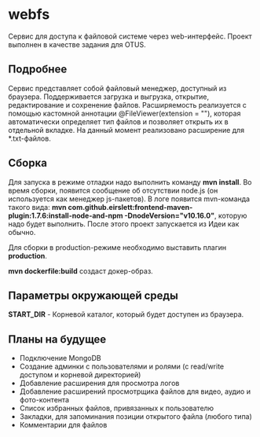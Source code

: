 # webfs
Сервис для доступа к файловой системе через web-интерфейс. Проект выполнен в качестве задания для OTUS.

## Подробнее

Сервис представляет собой файловый менеджер, доступный из браузера. Поддерживается загрузка и выгрузка, открытие, 
редактирование и сохренение файлов. Расширяемость реализуется с помощью кастомной аннотации @FileViewer(extension = "<ext>"),
которая автоматически определяет тип файлов и позволяет открыть их в отдельной вкладке. На данный момент реализовано расширение для *.txt-файлов.

## Сборка

Для запуска в режиме отладки надо выполнить команду **mvn install**. Во время сборки, появится сообщение об отсутствии 
node.js (он используется как менеджер js-пакетов). В логе появится mvn-команда такого вида: 
**mvn com.github.eirslett:frontend-maven-plugin:1.7.6:install-node-and-npm -DnodeVersion="v10.16.0"**, которую надо 
будет выполнить. После этого проект запускается из Идеи как обычно.

Для сборки в production-режиме необходимо выставить плагин **production**.

**mvn dockerfile:build** создаст докер-образ.

## Параметры окружающей среды

**START_DIR** - Корневой каталог, который будет доступен из браузера.

## Планы на будущее

- Подключение MongoDB
- Создание админки с пользователями и ролями (с read/write доступом и корневой директорией)
- Добавление расширения для просмотра логов
- Добавление расширений просмотрщика файлов для видео, аудио и фото-контента
- Список избранных файлов, привязанных к пользователю
- Закладки, для запоминания позиции открытого файла (любого типа)
- Комментарии для файлов
